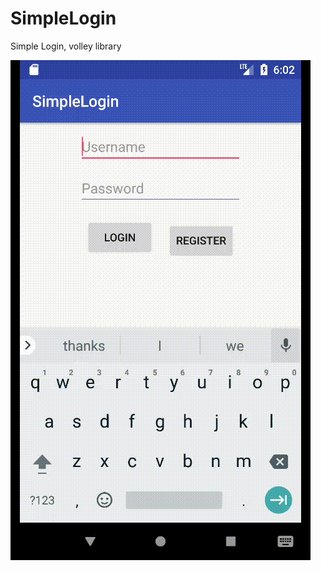 # SimpleLogin
Simple Login, volley library

![alt tag](https://github.com/4R7Jirayu/SimpleLogin/blob/master/screenshot.gif)

